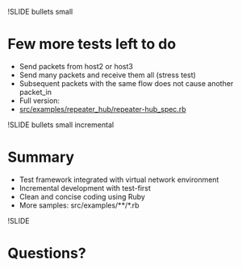 !SLIDE bullets small
# Few more tests left to do ####################################################

* Send packets from host2 or host3
* Send many packets and receive them all (stress test)
* Subsequent packets with the same flow does not cause another packet_in
* Full version:
* [src/examples/repeater_hub/repeater-hub_spec.rb](https://github.com/trema/trema/blob/master/src/examples/repeater_hub/repeater-hub_spec.rb)


!SLIDE bullets small incremental
# Summary #########################################################################

* Test framework integrated with virtual network environment
* Incremental development with test-first
* Clean and concise coding using Ruby
* More samples: src/examples/\*\*/*.rb 


!SLIDE
# Questions? ###################################################################
